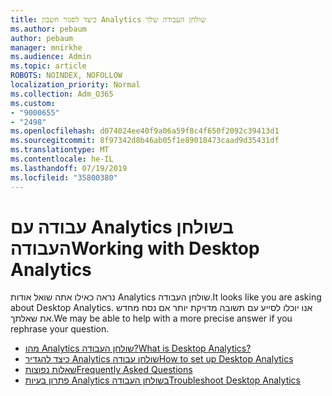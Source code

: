 ```yaml
---
title: כיצד לסגור חשבון Analytics שולחן העבודה שלך
ms.author: pebaum
author: pebaum
manager: mnirkhe
ms.audience: Admin
ms.topic: article
ROBOTS: NOINDEX, NOFOLLOW
localization_priority: Normal
ms.collection: Adm_O365
ms.custom:
- "9000655"
- "2498"
ms.openlocfilehash: d074024ee40f9a06a59f8c4f650f2092c39413d1
ms.sourcegitcommit: 8f97342d8b46ab05f1e89018473caad9d35431df
ms.translationtype: MT
ms.contentlocale: he-IL
ms.lasthandoff: 07/19/2019
ms.locfileid: "35800380"
---
```

# <a name="working-with-desktop-analytics"></a><span data-ttu-id="bc1b3-102">עבודה עם Analytics בשולחן העבודה</span><span class="sxs-lookup"><span data-stu-id="bc1b3-102">Working with Desktop Analytics</span></span>

<span data-ttu-id="bc1b3-103">נראה כאילו אתה שואל אודות Analytics שולחן העבודה.</span><span class="sxs-lookup"><span data-stu-id="bc1b3-103">It looks like you are asking about Desktop Analytics.</span></span> <span data-ttu-id="bc1b3-104">אנו יוכלו לסייע עם תשובה מדויקת יותר אם נסח מחדש את שאלתך.</span><span class="sxs-lookup"><span data-stu-id="bc1b3-104">We may be able to help with a more precise answer if you rephrase your question.</span></span>

- [<span data-ttu-id="bc1b3-105">מהו Analytics שולחן העבודה?</span><span class="sxs-lookup"><span data-stu-id="bc1b3-105">What is Desktop Analytics?</span></span>](https://docs.microsoft.com/sccm/desktop-analytics/overview)
- [<span data-ttu-id="bc1b3-106">כיצד להגדיר Analytics שולחן עבודה</span><span class="sxs-lookup"><span data-stu-id="bc1b3-106">How to set up Desktop Analytics</span></span>](https://docs.microsoft.com/sccm/desktop-analytics/set-up)
- [<span data-ttu-id="bc1b3-107">שאלות נפוצות</span><span class="sxs-lookup"><span data-stu-id="bc1b3-107">Frequently Asked Questions</span></span>](https://docs.microsoft.com/sccm/desktop-analytics/faq)
- [<span data-ttu-id="bc1b3-108">פתרון בעיות Analytics בשולחן העבודה</span><span class="sxs-lookup"><span data-stu-id="bc1b3-108">Troubleshoot Desktop Analytics</span></span>](https://docs.microsoft.com/sccm/desktop-analytics/troubleshooting)
